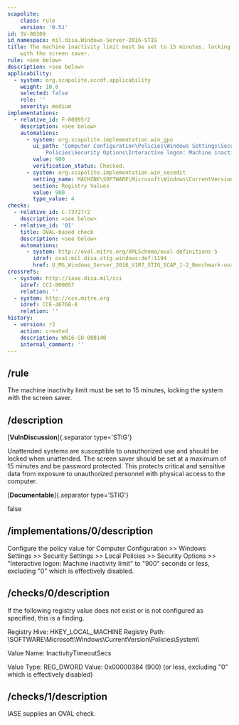 ```yaml
---
scapolite:
    class: rule
    version: '0.51'
id: SV-88309
id_namespace: mil.disa.Windows-Server-2016-STIG
title: The machine inactivity limit must be set to 15 minutes, locking the system
    with the screen saver.
rule: <see below>
description: <see below>
applicability:
  - system: org.scapolite.xccdf.applicability
    weight: 10.0
    selected: false
    role: ''
    severity: medium
implementations:
  - relative_id: F-80095r2
    description: <see below>
    automations:
      - system: org.scapolite.implementation.win_gpo
        ui_path: 'Computer Configuration\Policies\Windows Settings\Security Settings\Local
            Policies\Security Options\Interactive logon: Machine inactivity limit'
        value: 900
        verification_status: Checked.
      - system: org.scapolite.implementation.win_secedit
        setting_name: MACHINE\SOFTWARE\Microsoft\Windows\CurrentVersion\policies\system\InactivityTimeoutSecs
        section: Registry Values
        value: 900
        type_value: 4
checks:
  - relative_id: C-73727r2
    description: <see below>
  - relative_id: '01'
    title: OVAL-based check
    description: <see below>
    automations:
      - system: http://oval.mitre.org/XMLSchema/oval-definitions-5
        idref: oval:mil.disa.stig.windows:def:1194
        href: U_MS_Windows_Server_2016_V1R7_STIG_SCAP_1-2_Benchmark-oval.xml
crossrefs:
  - system: http://iase.disa.mil/cci
    idref: CCI-000057
    relation: ''
  - system: http://cce.mitre.org
    idref: CCE-46768-8
    relation: ''
history:
  - version: r2
    action: created
    description: WN16-SO-000140
    internal_comment: ''
---
```



## /rule

The machine inactivity limit must be set to 15 minutes, locking the system with the screen saver.

## /description

[**VulnDiscussion**]{.separator type='STIG'}

Unattended systems are susceptible to unauthorized use and should be locked when unattended. The screen saver should be set at a maximum of 15 minutes and be password protected. This protects critical and sensitive data from exposure to unauthorized personnel with physical access to the computer.

[**Documentable**]{.separator type='STIG'}

false

## /implementations/0/description

Configure the policy value for Computer Configuration >> Windows Settings >> Security Settings >> Local Policies >> Security Options >> "Interactive logon: Machine inactivity limit" to "900" seconds or less, excluding "0" which is effectively disabled.

## /checks/0/description

If the following registry value does not exist or is not configured as specified, this is a finding.

Registry Hive: HKEY_LOCAL_MACHINE
Registry Path: \SOFTWARE\Microsoft\Windows\CurrentVersion\Policies\System\

Value Name: InactivityTimeoutSecs

Value Type: REG_DWORD
Value: 0x00000384 (900) (or less, excluding "0" which is effectively disabled)

## /checks/1/description

IASE supplies an OVAL check.
